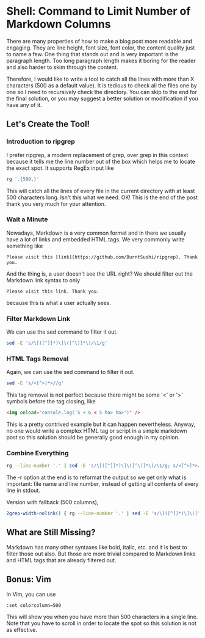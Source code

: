 # Shell: Command to Limit Number of Markdown Columns

There are many properties of how to make a blog post more readable and engaging. They are line height, font size, font color, the content quality just to name a few. One thing that stands out and is very important is the paragraph length. Too long paragraph length makes it boring for the reader and also harder to skim through the content.

Therefore, I would like to write a tool to catch all the lines with more than X characters (500 as a default value). It is tedious to check all the files one by one so I need to recursively check the directory. You can skip to the end for the final solution, or you may suggest a better solution or modification if you have any of it.

## Let's Create the Tool!

### Introduction to ripgrep

I prefer ripgrep, a modern replacement of grep, over grep in this context because it tells me the line number out of the box which helps me to locate the exact spot. It supports RegEx input like

```bash
rg '.{500,}'
```

This will catch all the lines of every file in the current directory with at least 500 characters long. Isn't this what we need. OK! This is the end of the post thank you very much for your attention.

### Wait a Minute

Nowadays, Markdown is a very common format and in there we usually have a lot of links and embedded HTML tags. We very commonly write something like

```
Please visit this [link](https://github.com/BurntSushi/ripgrep). Thank you.
```

And the thing is, a user doesn't see the URL right? We should filter out the Markdown link syntax to only

```
Please visit this link. Thank you.
```

because this is what a user actually sees.

### Filter Markdown Link

We can use the sed command to filter it out.

```bash
sed -E 's/\[([^]]*)\]\([^\)]*\)/\1/g'
```

### HTML Tags Removal

Again, we can use the sed command to filter it out.

```bash
sed -E 's/<[^>]*>//g'
```

This tag removal is not perfect because there might be some '<' or '>' symbols before the tag closing, like

```html
<img onload="console.log('5 + 6 < 5 ha> ha>')" />
```

This is a pretty contrived example but it can happen nevertheless. Anyway, no one would write a complex HTML tag or script in a simple markdown post so this solution should be generally good enough in my opinion.

### Combine Everything

```bash
rg --line-number '.' | sed -E 's/\[([^]]*)\]\([^\)]*\)/\1/g; s/<[^>]*>//g' | rg "(.*?):(.*?):.{500,}" -r 'filename: $1, line number: $2';
```

The -r option at the end is to reformat the output so we get only what is important: file name and line number, instead of getting all contents of every line in stdout.

Version with fallback (500 columns),

```bash
2grep-width-nolink() { rg --line-number '.' | sed -E 's/\[([^]]*)\]\([^\)]*\)/\1/g; s/<[^>]*>//g' | rg "(.*?):(.*?):.{${1:-500},}" -r 'filename: $1, line number: $2'; }
```

## What are Still Missing?

Markdown has many other syntaxes like bold, italic, etc. and it is best to filter those out also. But those are more trivial compared to Markdown links and HTML tags that are already filtered out.

## Bonus: Vim

In Vim, you can use

```vim
:set colorcolumn=500
```

This will show you when you have more than 500 characters in a single line. Note that you have to scroll in order to locate the spot so this solution is not as effective.
